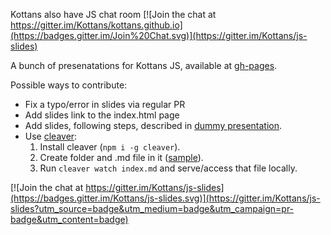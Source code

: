 Kottans also have JS chat room [![Join the chat at https://gitter.im/Kottans/kottans.github.io](https://badges.gitter.im/Join%20Chat.svg)](https://gitter.im/Kottans/js-slides)

A bunch of presenatations for Kottans JS, available at [gh-pages](http://kottans.github.io/js-slides/).

Possible ways to contribute:
  - Fix a typo/error in slides via regular PR
  - Add slides link to the index.html page
  - Add slides, following steps, described in [dummy presentation](http://kottans.org/js-slides/dummy/).
  - Use [cleaver](https://github.com/jdan/cleaver):
    1. Install cleaver (`npm i -g cleaver`).
    2. Create folder and .md file in it ([sample](https://raw.githubusercontent.com/Kottans/js-slides/9ab0fb21964055027697ea3935025b894d576bc7/angular/index.md)).
    3. Run `cleaver watch index.md` and serve/access that file locally.


[![Join the chat at https://gitter.im/Kottans/js-slides](https://badges.gitter.im/Kottans/js-slides.svg)](https://gitter.im/Kottans/js-slides?utm_source=badge&utm_medium=badge&utm_campaign=pr-badge&utm_content=badge)
